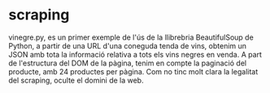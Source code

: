 # scraping
vinegre.py, es un primer exemple de l'ús de la llibrebria BeautifulSoup de Python, a partir de una URL d'una coneguda tenda de vins, obtenim un JSON amb tota la informació relativa a tots els vins negres en venda. A part de l'estructura del DOM de la pàgina, tenim en compte la paginació del producte, amb 24 productes per pàgina. Com no tinc molt clara la legalitat del scraping, oculte el domini de la web.
